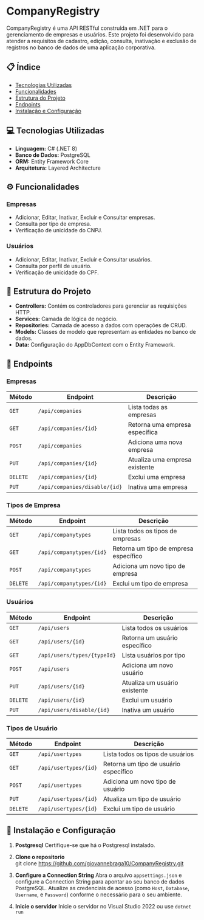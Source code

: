 # CompanyRegistry

CompanyRegistry é uma API RESTful construída em .NET para o gerenciamento de empresas e usuários. Este projeto foi desenvolvido para atender a requisitos de cadastro, edição, consulta, inativação e exclusão de registros no banco de dados de uma aplicação corporativa.

## 📋 Índice
- [Tecnologias Utilizadas](#tecnologias-utilizadas)
- [Funcionalidades](#funcionalidades)
- [Estrutura do Projeto](#estrutura-do-projeto)
- [Endpoints](#endpoints)
- [Instalação e Configuração](#instalação-e-configuração)

## 💻 Tecnologias Utilizadas
- **Linguagem:** C# (.NET 8)
- **Banco de Dados:** PostgreSQL
- **ORM:** Entity Framework Core
- **Arquitetura:** Layered Architecture

## ⚙️ Funcionalidades
### Empresas
- Adicionar, Editar, Inativar, Excluir e Consultar empresas.
- Consulta por tipo de empresa.
- Verificação de unicidade do CNPJ.

### Usuários
- Adicionar, Editar, Inativar, Excluir e Consultar usuários.
- Consulta por perfil de usuário.
- Verificação de unicidade do CPF.

## 📂 Estrutura do Projeto
- **Controllers:** Contém os controladores para gerenciar as requisições HTTP.
- **Services:** Camada de lógica de negócio.
- **Repositories:** Camada de acesso a dados com operações de CRUD.
- **Models:** Classes de modelo que representam as entidades no banco de dados.
- **Data:** Configuração do AppDbContext com o Entity Framework.

## 📖 Endpoints

### Empresas
| Método    | Endpoint                       | Descrição                        |
|-----------|--------------------------------|----------------------------------|
| `GET`     | `/api/companies`               | Lista todas as empresas          |
| `GET`     | `/api/companies/{id}`          | Retorna uma empresa específica   |
| `POST`    | `/api/companies`               | Adiciona uma nova empresa        |
| `PUT`     | `/api/companies/{id}`          | Atualiza uma empresa existente   |
| `DELETE`  | `/api/companies/{id}`          | Exclui uma empresa               |
| `PUT`     | `/api/companies/disable/{id}`  | Inativa uma empresa              |

### Tipos de Empresa
| Método    | Endpoint                       | Descrição                           |
|-----------|--------------------------------|-------------------------------------|
| `GET`     | `/api/companytypes`            | Lista todos os tipos de empresas    |
| `GET`     | `/api/companytypes/{id}`       | Retorna um tipo de empresa específico |
| `POST`    | `/api/companytypes`            | Adiciona um novo tipo de empresa    |
| `DELETE`  | `/api/companytypes/{id}`       | Exclui um tipo de empresa           |

### Usuários
| Método    | Endpoint                       | Descrição                        |
|-----------|--------------------------------|----------------------------------|
| `GET`     | `/api/users`                   | Lista todos os usuários          |
| `GET`     | `/api/users/{id}`              | Retorna um usuário específico    |
| `GET`     | `/api/users/types/{typeId}`    | Lista usuários por tipo          |
| `POST`    | `/api/users`                   | Adiciona um novo usuário         |
| `PUT`     | `/api/users/{id}`              | Atualiza um usuário existente    |
| `DELETE`  | `/api/users/{id}`              | Exclui um usuário                |
| `PUT`     | `/api/users/disable/{id}`      | Inativa um usuário               |

### Tipos de Usuário
| Método    | Endpoint                       | Descrição                           |
|-----------|--------------------------------|-------------------------------------|
| `GET`     | `/api/usertypes`               | Lista todos os tipos de usuários    |
| `GET`     | `/api/usertypes/{id}`          | Retorna um tipo de usuário específico |
| `POST`    | `/api/usertypes`               | Adiciona um novo tipo de usuário    |
| `PUT`     | `/api/usertypes/{id}`          | Atualiza um tipo de usuário         |
| `DELETE`  | `/api/usertypes/{id}`          | Exclui um tipo de usuário           |

## 🚀 Instalação e Configuração
1. **Postgresql**
      Certifique-se que há o Postgresql instalado.
   
3. **Clone o repositorio**   
      git clone https://github.com/giovannebraga10/CompanyRegistry.git
   
4. **Configure a Connection String**
      Abra o arquivo `appsettings.json` e configure a Connection String para apontar ao seu banco de dados PostgreSQL. Atualize as credenciais de acesso (como `Host`, `Database`, `Username`, e `Password`) conforme o necessário para o seu ambiente.

5. **Inicie o servidor**
      Inicie o servidor no Visual Studio 2022 ou use `dotnet run`
   

